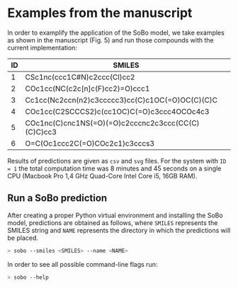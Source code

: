 # Examples from the manuscript

In order to examplify the application of the SoBo model, we take examples as shown in the manuscript (Fig. 5) and run those compounds with the current implementation:

| ID  | SMILES                                             |
| --- | -------------------------------------------------- |
| 1   | CSc1nc(ccc1C#N)c2ccc(Cl)cc2                        |
| 2   | COc1cc(NC(c2c[n]c(F)cc2)=O)ccc1                    |
| 3   | Cc1cc(Nc2ccn(n2)c3ccccc3)cc(C)c1OC(=O)OC(C)(C)C    |
| 4   | COc1cc(C2SCCCS2)c(cc1OC)C(=O)c3ccc4OCOc4c3         |
| 5   | COc1nc(C)cnc1NS(=O)(=O)c2cccnc2c3ccc(CC(C)(C)C)cc3 |
| 6   | O=C(Oc1ccc2C(=O)COc2c1)c3cccs3                     |

Results of predictions are given as `csv` and `svg` files.
For the system with `ID = 1` the total computation time was 8 minutes and 45 seconds on a single CPU (Macbook Pro 1,4 GHz Quad-Core Intel Core i5, 16GB RAM).

## Run a SoBo prediction

After creating a proper Python virtual environment and installing the SoBo model, predictions are obtained as follows, where `SMILES` represents the SMILES string and `NAME` represents the directory in which the predictions will be placed.

```bash
> sobo --smiles <SMILES> --name <NAME>
```

In order to see all possible command-line flags run:

```bash
> sobo --help
```
